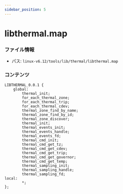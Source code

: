 ```yaml
---
sidebar_position: 5
---
```

# libthermal.map

### ファイル情報

- パス: `linux-v6.12/tools/lib/thermal/libthermal.map`

### コンテンツ

```map
LIBTHERMAL_0.0.1 {
	global:
		thermal_init;
		for_each_thermal_zone;
		for_each_thermal_trip;
		for_each_thermal_cdev;
		thermal_zone_find_by_name;
		thermal_zone_find_by_id;
		thermal_zone_discover;
		thermal_init;
		thermal_events_init;
		thermal_events_handle;
		thermal_events_fd;
		thermal_cmd_init;
		thermal_cmd_get_tz;
		thermal_cmd_get_cdev;
		thermal_cmd_get_trip;
		thermal_cmd_get_governor;
		thermal_cmd_get_temp;
		thermal_sampling_init;
		thermal_sampling_handle;
		thermal_sampling_fd;
local:
		*;
};

```
